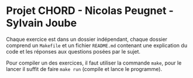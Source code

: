 # Projet CHORD - Nicolas Peugnet - Sylvain Joube

Chaque exercice est dans un dossier indépendant, chaque dossier comprend un `Makefile` et un fichier `README.md` contenant une explication du code et les réponses aux questions posées par le sujet.

Pour compiler un des exercices, il faut utiliser la commande `make`, pour le lancer il suffit de faire `make run` (compile et lance le programme).